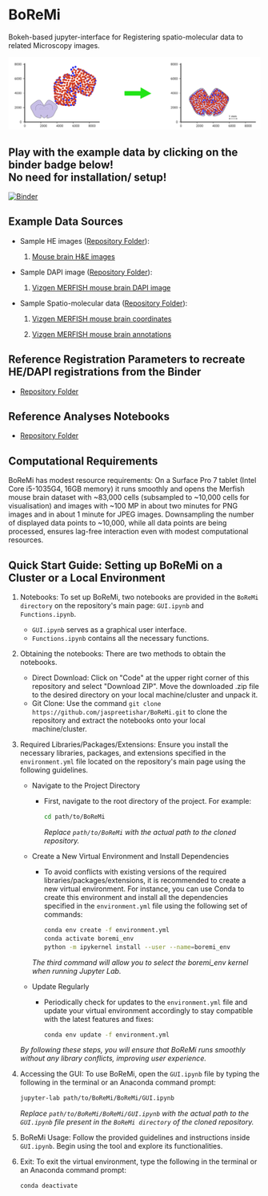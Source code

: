 # BoReMi
Bokeh-based jupyter-interface for Registering spatio-molecular data to related Microscopy images.

![BoReMi Logo](https://github.com/jaspreetishar/BoReMi/blob/main/BoReMi_Logo.png)

## Play with the example data by clicking on the binder badge below! <br>No need for installation/ setup!

[![Binder](https://mybinder.org/badge_logo.svg)](https://mybinder.org/v2/gh/jaspreetishar/BoReMi/main?urlpath=/lab/tree/Binder/GUI.ipynb)


## Example Data Sources

- Sample HE images ([Repository Folder](https://github.com/jaspreetishar/BoReMi/tree/main/Binder/sample_images)):

  1. [Mouse brain H&E images](https://mouse.brain-map.org/experiment/siv?id=100142143&imageId=102162242&imageType=atlas&initImage=atlas&showSubImage=y&contrast=0.5,0.5,0,255,4)

- Sample DAPI image ([Repository Folder](https://github.com/jaspreetishar/BoReMi/tree/main/Binder/sample_images)):

  1. [Vizgen MERFISH mouse brain DAPI image](https://storage.cloud.google.com/public-datasets-vizgen-merfish/datasets/mouse_brain_map/BrainReceptorShowcase/Slice2/Replicate1/images/mosaic_DAPI_z2.tif)

- Sample Spatio-molecular data ([Repository Folder](https://github.com/jaspreetishar/BoReMi/tree/main/Binder/sample_spatial_data)):

  1. [Vizgen MERFISH mouse brain coordinates](https://storage.cloud.google.com/public-datasets-vizgen-merfish/datasets/mouse_brain_map/BrainReceptorShowcase/Slice2/Replicate1/cell_metadata_S2R1.csv)

  2. [Vizgen MERFISH mouse brain annotations](https://colab.research.google.com/drive/1OxJRO19cPsDW0JGAh4tLJjgOl7EMxQbP?usp=sharing&__hstc=30510752.4cb8d6b89fad2fa65d62bdaf607b6668.1649443550209.1649443550209.1649443550209.1&__hssc=30510752.10.1649443550210&__hsfp=2047326768&hsCtaTracking=070f4af1-2595-44c8-9779-4da89d538482%7Cf4313de5-25c4-4677-9fd6-82cf71d4fdc4#scrollTo=SDqqXPqBHpvx)
 
## Reference Registration Parameters to recreate HE/DAPI registrations from the Binder

- [Repository Folder](https://github.com/jaspreetishar/BoReMi/tree/main/reference_registration_parameters)

## Reference Analyses Notebooks

- [Repository Folder](https://github.com/jaspreetishar/BoReMi/tree/main/reference_analyses_notebooks)


## Computational Requirements

BoReMi has modest resource requirements: On a Surface Pro 7 tablet (Intel Core i5-1035G4, 16GB memory) it runs smoothly and opens the Merfish mouse brain dataset with ~83,000 cells (subsampled to ~10,000 cells for visualisation) and images with ~100 MP in about two minutes for PNG images and in about 1 minute for JPEG images. Downsampling the number of displayed data points to ~10,000, while all data points are being processed, ensures lag-free interaction even with modest computational resources.


## Quick Start Guide: Setting up BoReMi on a Cluster or a Local Environment

1. Notebooks: To set up BoReMi, two notebooks are provided in the `BoReMi directory` on the repository's main page: `GUI.ipynb` and `Functions.ipynb`.
   - `GUI.ipynb` serves as a graphical user interface.
   - `Functions.ipynb` contains all the necessary functions.
  
2. Obtaining the notebooks: There are two methods to obtain the notebooks.
   - Direct Download: Click on "Code" at the upper right corner of this repository and select "Download ZIP". Move the downloaded .zip file to the desired directory on your local machine/cluster and unpack it.
   - Git Clone: Use the command `git clone https://github.com/jaspreetishar/BoReMi.git` to clone the repository and extract the notebooks onto your local machine/cluster.

3. Required Libraries/Packages/Extensions: Ensure you install the necessary libraries, packages, and extensions specified in the `environment.yml` file located on the repository's main page using the following guidelines.

   - Navigate to the Project Directory
     - First, navigate to the root directory of the project. For example:
      
        ```bash
        cd path/to/BoReMi
        ```
        
        *Replace `path/to/BoReMi` with the actual path to the cloned repository.*
     
   - Create a New Virtual Environment and Install Dependencies
     - To avoid conflicts with existing versions of the required libraries/packages/extensions, it is recommended to create a new virtual environment. For instance, you can use Conda to create this environment and install all the dependencies specified in the `environment.yml` file using the following set of commands:

       ```bash
       conda env create -f environment.yml
       conda activate boremi_env
       python -m ipykernel install --user --name=boremi_env
       ```
      *The third command will allow you to select the boremi_env kernel when running Jupyter Lab.*
    
   - Update Regularly
     - Periodically check for updates to the `environment.yml` file and update your virtual environment accordingly to stay compatible with the latest features and fixes:

       ```bash
       conda env update -f environment.yml
       ```

   *By following these steps, you will ensure that BoReMi runs smoothly without any library conflicts, improving user experience.*
       
5. Accessing the GUI: To use BoReMi, open the `GUI.ipynb` file by typing the following in the terminal or an Anaconda command prompt:
   
   ```bash
   jupyter-lab path/to/BoReMi/BoReMi/GUI.ipynb
   ```
   *Replace `path/to/BoReMi/BoReMi/GUI.ipynb` with the actual path to the `GUI.ipynb` file present in the `BoReMi directory` of the cloned repository.*

6. BoReMi Usage: Follow the provided guidelines and instructions inside `GUI.ipynb`. Begin using the tool and explore its functionalities.

7. Exit: To exit the virtual environment, type the following in the terminal or an Anaconda command prompt:
   
   ```bash
   conda deactivate
   ```

